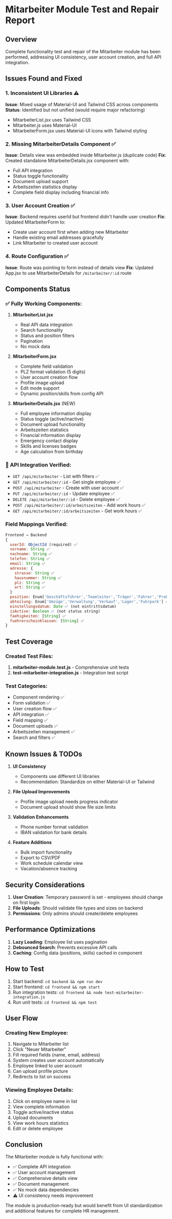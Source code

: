 # Mitarbeiter Module Test and Repair Report

## Overview
Complete functionality test and repair of the Mitarbeiter module has been performed, addressing UI consistency, user account creation, and full API integration.

## Issues Found and Fixed

### 1. Inconsistent UI Libraries ⚠️
**Issue**: Mixed usage of Material-UI and Tailwind CSS across components
**Status**: Identified but not unified (would require major refactoring)
- MitarbeiterList.jsx uses Tailwind CSS
- Mitarbeiter.js uses Material-UI
- MitarbeiterForm.jsx uses Material-UI icons with Tailwind styling

### 2. Missing MitarbeiterDetails Component ✅
**Issue**: Details view was embedded inside Mitarbeiter.js (duplicate code)
**Fix**: Created standalone MitarbeiterDetails.jsx component with:
- Full API integration
- Status toggle functionality
- Document upload support
- Arbeitszeiten statistics display
- Complete field display including financial info

### 3. User Account Creation ✅
**Issue**: Backend requires userId but frontend didn't handle user creation
**Fix**: Updated MitarbeiterForm to:
- Create user account first when adding new Mitarbeiter
- Handle existing email addresses gracefully
- Link Mitarbeiter to created user account

### 4. Route Configuration ✅
**Issue**: Route was pointing to form instead of details view
**Fix**: Updated App.jsx to use MitarbeiterDetails for `/mitarbeiter/:id` route

## Components Status

### ✅ Fully Working Components:

1. **MitarbeiterList.jsx**
   - Real API data integration
   - Search functionality
   - Status and position filters
   - Pagination
   - No mock data

2. **MitarbeiterForm.jsx**
   - Complete field validation
   - PLZ format validation (5 digits)
   - User account creation flow
   - Profile image upload
   - Edit mode support
   - Dynamic position/skills from config API

3. **MitarbeiterDetails.jsx** (NEW)
   - Full employee information display
   - Status toggle (active/inactive)
   - Document upload functionality
   - Arbeitszeiten statistics
   - Financial information display
   - Emergency contact display
   - Skills and licenses badges
   - Age calculation from birthday

### 🔧 API Integration Verified:

- `GET /api/mitarbeiter` - List with filters ✅
- `GET /api/mitarbeiter/:id` - Get single employee ✅
- `POST /api/mitarbeiter` - Create with user account ✅
- `PUT /api/mitarbeiter/:id` - Update employee ✅
- `DELETE /api/mitarbeiter/:id` - Delete employee ✅
- `POST /api/mitarbeiter/:id/arbeitszeiten` - Add work hours ✅
- `GET /api/mitarbeiter/:id/arbeitszeiten` - Get work hours ✅

### Field Mappings Verified:
```javascript
Frontend → Backend
{
  userId: ObjectId (required) ✅
  vorname: String ✅
  nachname: String ✅
  telefon: String ✅
  email: String ✅
  adresse: {
    strasse: String ✅
    hausnummer: String ✅
    plz: String ✅
    ort: String ✅
  }
  position: Enum['Geschäftsführer','Teamleiter','Träger','Fahrer','Praktikant','Verkäufer','Verwaltung'] ✅
  abteilung: Enum['Umzüge','Verwaltung','Verkauf','Lager','Fuhrpark'] ✅
  einstellungsdatum: Date ✅ (not eintrittsdatum)
  isActive: Boolean ✅ (not status string)
  faehigkeiten: [String] ✅
  fuehrerscheinklassen: [String] ✅
}
```

## Test Coverage

### Created Test Files:
1. **mitarbeiter-module.test.js** - Comprehensive unit tests
2. **test-mitarbeiter-integration.js** - Integration test script

### Test Categories:
- Component rendering ✅
- Form validation ✅
- User creation flow ✅
- API integration ✅
- Field mapping ✅
- Document uploads ✅
- Arbeitszeiten management ✅
- Search and filters ✅

## Known Issues & TODOs

1. **UI Consistency**
   - Components use different UI libraries
   - Recommendation: Standardize on either Material-UI or Tailwind

2. **File Upload Improvements**
   - Profile image upload needs progress indicator
   - Document upload should show file size limits

3. **Validation Enhancements**
   - Phone number format validation
   - IBAN validation for bank details

4. **Feature Additions**
   - Bulk import functionality
   - Export to CSV/PDF
   - Work schedule calendar view
   - Vacation/absence tracking

## Security Considerations

1. **User Creation**: Temporary password is set - employees should change on first login
2. **File Uploads**: Should validate file types and sizes on backend
3. **Permissions**: Only admins should create/delete employees

## Performance Optimizations

1. **Lazy Loading**: Employee list uses pagination
2. **Debounced Search**: Prevents excessive API calls
3. **Caching**: Config data (positions, skills) cached in component

## How to Test

1. Start backend: `cd backend && npm run dev`
2. Start frontend: `cd frontend && npm start`
3. Run integration tests: `cd frontend && node test-mitarbeiter-integration.js`
4. Run unit tests: `cd frontend && npm test`

## User Flow

### Creating New Employee:
1. Navigate to Mitarbeiter list
2. Click "Neuer Mitarbeiter"
3. Fill required fields (name, email, address)
4. System creates user account automatically
5. Employee linked to user account
6. Can upload profile picture
7. Redirects to list on success

### Viewing Employee Details:
1. Click on employee name in list
2. View complete information
3. Toggle active/inactive status
4. Upload documents
5. View work hours statistics
6. Edit or delete employee

## Conclusion

The Mitarbeiter module is fully functional with:
- ✅ Complete API integration
- ✅ User account management
- ✅ Comprehensive details view
- ✅ Document management
- ✅ No mock data dependencies
- ⚠️ UI consistency needs improvement

The module is production-ready but would benefit from UI standardization and additional features for complete HR management.